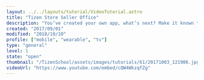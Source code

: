 ```yaml
---
layout: ../../layouts/tutorial/VideoTutorial.astro
title: "Tizen Store Seller Office"
description: "You’ve created your own app, what’s next? Make it known to the world! Upload your app to the Tizen Store Seller Office. This opens the opportunity to have your app in every Tizen powered smartphone, starting with the Samsung Z1."
created: "2017/09/01"
modified: "2018/10/10"
profile: ["mobile", "wearable", "tv"]
type: "general"
level: 1
state: "open"
thumbnail: "/TizenSchool/assets/images/tutorials/61/20171003_121906.jpg"
videoUrl: "https://www.youtube.com/embed/cQW4WkzqfZg"
---
```

